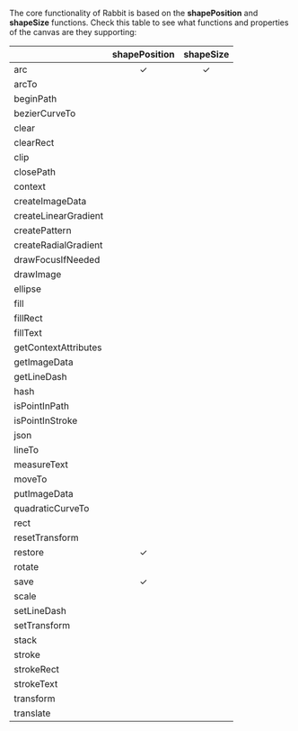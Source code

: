 The core functionality of Rabbit is based on the **shapePosition** and **shapeSize** functions. Check this table to see what functions and properties of the canvas are they supporting:

| |shapePosition|shapeSize|
|:--|:-:|:-:|
|arc|✓|✓|
|arcTo| | |
|beginPath| | |
|bezierCurveTo| | |
|clear| | |
|clearRect| | |
|clip| | |
|closePath| | |
|context| | |
|createImageData| | |
|createLinearGradient| | |
|createPattern| | |
|createRadialGradient| | |
|drawFocusIfNeeded| | |
|drawImage| | |
|ellipse| | |
|fill| | |
|fillRect| | |
|fillText| | |
|getContextAttributes| | |
|getImageData| | |
|getLineDash| | |
|hash| | |
|isPointInPath| | |
|isPointInStroke| | |
|json| | |
|lineTo| | |
|measureText| | |
|moveTo| | |
|putImageData| | |
|quadraticCurveTo| | |
|rect| | |
|resetTransform| | |
|restore|✓| |
|rotate| | |
|save|✓| |
|scale| | |
|setLineDash| | |
|setTransform| | |
|stack| | |
|stroke| | |
|strokeRect| | |
|strokeText| | |
|transform| | |
|translate| | |
